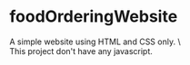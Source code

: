 # foodOrderingWebsite      
A simple website using HTML and CSS only. \  
This project don't have any javascript.
